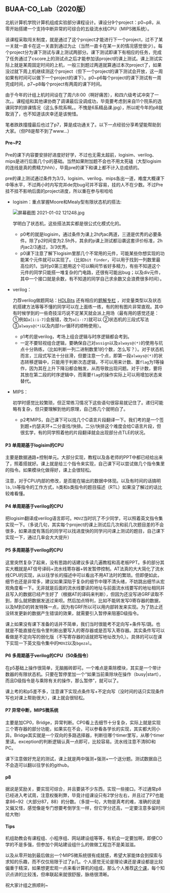 ## BUAA-CO_Lab（2020版）

北航计算机学院计算机组成实验部分课程设计。课设分9个project：p0~p8，从零开始搭建一个支持中断异常的可综合的五级流水线CPU（MIPS微系统）。

该课程采取闯关制度，就是通过了这个project才能进行下一个project，过不了某一关就一直卡在这一关直到通过为止（当然一直卡在某一关的情况感觉很少）。每个project分为课下测试与课上测试两部分。课下测试即课下有相应的任务，完成了任务通过了cscore上的测试点之后才能参加该project的课上测试。课上测试实际上就是某周固定时间的上机，一般三到题过两道就算通过本次project了，如果没过就下周上机继续测这个project（但下一个project的课下测试会开放，这一周如果有时间可以做下一个project的课下）。p0\~p6每个project的课下测试有一周完成时间，p7\~p8每个project有两周的课下时间。

由于今年的计组上机时间设在了周六8:00（啊好痛苦），和四六级考试冲突了一次。。课程组和其他课协商了调课最后没调成功，毕竟要考虑到来自11个院系的选课同学的排课情况（这么多院系啊。。不愧是6系精品课.jpg），所以呢今年的p8就取消了，也不知道该庆幸还是该惋惜。

笔者跌跌撞撞最后也过了p7，算是成功通关了。以下一点经验分享希望能帮助到大家。（但P8是帮不到了www...）

#### Pre~P2

Pre的课下内容要安排好进度好好学，不过也无需太超前，logisim、verilog、mips是进行后面几个p的基础。当然如果附加题不会也不用太死磕（大型logisim的连线是真的费精力hhh），毕竟pre的课下和课上都不计入总成绩的。

pre的课上测试通过条件为3/3，logisim、verilog、mips各出一道，难度大概课下中等水平，不过两小时内写完并de完bug可并不容易，挂的人不在少数。不过Pre挂不挂不影响后面的project进度，所以重在参与啦哈哈

- logisim：重点掌握Moore和Mealy型有限状态机的搭法:

  ![屏幕截图 2021-01-02 121248.jpg](https://i.loli.net/2021/01/02/yB1HLa6NRYCfzG8.jpg)

  学明白了状态机，这些搭法其实都是很公式化模式化的。

  - p0考的就是logisim，通过条件为课上2h内ac两道，三道是优秀的必要条件。除了p2时间变为2.5h外，其余的p课上测试都沿袭这套评价标准，2h内ac2/3通过，3/3优秀。
  - p0课下注意了解下logisim里那几个不常用的元件，可能某些你想实现的功能某个元件就可以实现了。（比如`bit finder`，可以用于找到一列数里最高位的1，当时p0第三题用这个可以瞬间节省好多精力，有些不知道这个元件的同学只能搭一堆复杂的门电路，还很有可能出bug；以及div元件，其中一个接口就是余数，有不知道的同学自己求余数又会浪费很多时间）。

- verilog：

  力荐verilog做题网站：[HDLBits](https://hdlbits.01xz.net/wiki/Main_Page) 还有相应的[题解专栏](https://zhuanlan.zhihu.com/p/56646479) ，对变量类型以及状态机搭建方法等等不懂的同学可以在上面练一练，有的附有图片非常直观。其中有时候学到的一些奇技淫巧说不定某天就会派上用场（最有用的感觉还是：①例如`a[i:i-7]`会报错，改为`a[i-:7]`就可以 ②状态机的三段式写法 ③`always@(*)`以及内部`for`循环的顺畅使用）。
  
  - p1考的是verilog，考场上组合逻辑与时序逻辑都会考到。
  - 一定不要轻视组合逻辑，要确保自己对`assign`以及`always@(*)`的使用与坑点十分熟练，（比如判断一列二进制数里1的个数，怎么写？）。对于状态机而言，三段式写法十分丝滑，但要注意一个点，即第一段`always@(*)`的状态转移逻辑中，只能用于判断次态逻辑，不可以用来计数、置`flag`为1等操作，因为其在上升下降沿都会触发，从而导致出现问题。对于计数，要将其放在第二段的时序逻辑中，而需要`flag`的操作实际上可以用增加状态来替代。
  
- MIPS：

  初学时感觉比较繁琐，但正常练习情况下这些语句很容易就记住了。递归可能略有复杂，但只要理解到他的原理，自己练几个就明白了。

  - p2考MIPS，自己课下可以找几个C语言片段翻译一下。我们考的是一个签到题+约瑟夫环+二分查找/快排。二分/快排这个难度会给C语言片段，但很玄学，有的同学照着他的片段翻译就会出现部分点TLE的状况。

#### P3 单周期基于logisim的CPU

主要是数据通路+控制单元。大部分实现，教程以及各老师的PPT中都已经给出来了，照着搭就好。课上就是给三个指令来实现，自己课下可以尝试做几个指令集里的指令。如果模块化做得好，课上会很轻松。

注意，对于CPU内部的修改，是否能在输出的数据中体现。以及有时间的话搞明`lb,lh`等指令的工作方式，`h`类和`b`类指令的题目描述（RTL）如果没了解过的话比较难看懂。

#### P4 单周期基于verilog的CPU

把logisim翻译成verilog语言即可。`MOVZ`当时坑了不少同学，可以照着英文指令集实现一下。（多说几句，其实每个project的课上测试后几次和前几次题目差的不会很多，如果进度有落后的同学可以找进度快的同学问问课上测试的题目，自己课下实现一下，通过几率会大大提升）

#### P5 多周期基于verilog的CPU

这里突然复杂了起来，没有思路的话建议多读几遍教程和高老板PPT。多的部分其实大概就是AT信号译码+流水线寄存器+转发暂停控制。AT法真的大大简化了流水线CPU的实现，从以往学长的描述中可以看出不用AT法时的繁琐。但即便如此，细节也还是非常多，建议如果深陷于复杂的细节中理不清头绪，不妨跳出细节从宏观角度看一下。无非就是后面的流水线要读的地址与前面流水线要写的地址相同并且写入的数据已经产生好了（根据AT的译码来判断），但因为还没写进GRF读取不到，那么就把数据发送过来呗。然后加点特判，比如不能转发写0寄存器的数据，以及M到D的转发特殊一点，因为有GRF所以可以用内部转发来实现。为了防止还没转发更新的数据产生错误的效果，就需要引入暂停来阻塞D级指令。

课上如果没有课下准备的话并不简单，我们当时很能考不定向写+条件写/跳。也就是不能直接在指令里判断出要写入的寄存器或是否写入寄存器。其实条件写可以看做是不定向写的弱化版（不写寄存器的话就把写地址改为0,）。具体的可以在课下实现一下英文指令集中的`MOVZ`以及`bgezal`。

#### P6 多周期基于verilog的CPU（50条指令）

在p5基础上操作很简单，无脑搬砖即可。一个难点是乘除模块，其实是一个带计数器的有限状态机。只要在暂停里加一个“如果当前乘除块在操作（busy|start），而且D级指令是与乘除有关的操作，那么暂停”，就可以了。

课上考的和p5差不多，注意课下实现点条件写+不定向写（没时间的话只实现条件写也对课上帮助很大），课上就会很轻松。

#### P7 异常中断，MIPS微系统

主要是加CP0，Bridge，异常判断。CP0看上去细节十分复杂，实际上就是实现三个寄存器的部分功能，如果实在不会，可以参看各学长的实现，其实都大同小异。Bridge其实就是一个双向的多路选择器，判断往哪个timer里写，从哪个timer里读。exception的判断逻辑认真一点即可，比较容易。流水线注意不清BD和PC。

课下注意做好充足的测试，课上就是两中强测+强测+一个送分题。测试数据自己不会造可以翻以往学长的github。

#### p8

据说是奖励关，要实现可综合，并且要装不少东西，实现一些接口。不过通常p8已经进入考试周，注意权衡利弊，毕竟计组课设只有2学分左右，并且过了P7也能拿86~92（大部分87，88）的分数。（多提一句，大物是真考的难，准确的说是又偏又怪，感觉像是专门想要考倒学生一样，但它学分还高，一定要注意多留时间给大物）

#### Tips

机组助教会有课程组、小程序组、网站建设组等等，有机会一定要加啊，即便CO学的不是多强，但参加个网站建设组什么的做做工程岂不是美滋滋。

以及从零开始到最后做出一个MIPS微系统很有成就感，希望大家能体会到探索与求知的乐趣，而不仅仅局限于过了p几。个人感觉无论是理论课还是课设都是比较偏重于精深，如果想更宏观一点来看计算机的组成，那么个人推荐[这个课](https://www.coursera.org/learn/jisuanji-zucheng/home/welcome)，每个知识点讲的比较浅，但串联起来就很舒服，脉络很清晰。

祝大家计组之旅顺利~